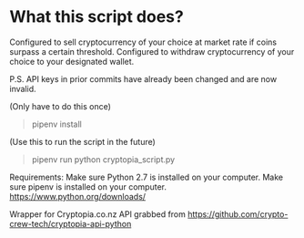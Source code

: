 # What this script does?

Configured to sell cryptocurrency of your choice at market rate if coins surpass a certain threshold.
Configured to withdraw cryptocurrency of your choice to your designated wallet.

P.S. API keys in prior commits have already been changed and are now invalid.

(Only have to do this once)
> pipenv install

(Use this to run the script in the future)

> pipenv run python cryptopia_script.py

Requirements: Make sure Python 2.7 is installed on your computer.
Make sure pipenv is installed on your computer.
https://www.python.org/downloads/

Wrapper for Cryptopia.co.nz API grabbed from https://github.com/crypto-crew-tech/cryptopia-api-python
